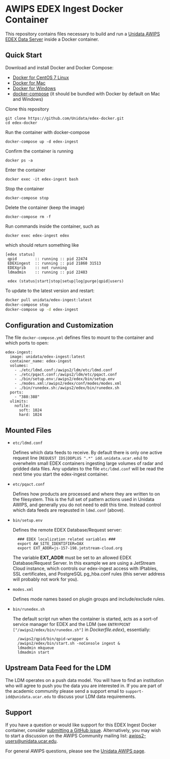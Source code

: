 # AWIPS EDEX Ingest Docker Container

This repository contains files necessary to build and run a [Unidata AWIPS EDEX Data Server](https://www.unidata.ucar.edu/software/awips2/) inside a Docker container.

## Quick Start

Download and install Docker and Docker Compose:

* [Docker for CentOS 7 Linux](https://docs.docker.com/install/linux/docker-ce/centos/)
* [Docker for Mac](https://docs.docker.com/docker-for-mac/)
* [Docker for Windows](https://docs.docker.com/docker-for-windows/install/)
* [docker-compose](https://docs.docker.com/compose/) (it should be bundled with Docker by default on Mac and Windows)

Clone this repository

    git clone https://github.com/Unidata/edex-docker.git
    cd edex-docker

Run the container with docker-compose

    docker-compose up -d edex-ingest

Confirm the container is running

    docker ps -a 

Enter the container

    docker exec -it edex-ingest bash    

Stop the container

    docker-compose stop

Delete the container (keep the image)

    docker-compose rm -f
    
Run commands inside the container, such as

    docker exec edex-ingest edex

which should return something like

    [edex status]
     qpid        :: running :: pid 22474
     EDEXingest  :: running :: pid 21860 31513
     EDEXgrib    :: not running
     ldmadmin    :: running :: pid 22483

     edex (status|start|stop|setup|log|purge|qpid|users)

To update to the latest version and restart:

```bash
docker pull unidata/edex-ingest:latest
docker-compose stop
docker-compose up -d edex-ingest
```

## Configuration and Customization

The file `docker-compose.yml` defines files to mount to the container and which ports to open:

    edex-ingest:
      image: unidata/edex-ingest:latest
      container_name: edex-ingest
      volumes:
        - ./etc/ldmd.conf:/awips2/ldm/etc/ldmd.conf
        - ./etc/pqact.conf:/awips2/ldm/etc/pqact.conf
        - ./bin/setup.env:/awips2/edex/bin/setup.env
        - ./modes.xml:/awips2/edex/conf/modes/modes.xml
        - ./bin/runedex.sh:/awips2/edex/bin/runedex.sh
      ports:
        - "388:388"
      ulimits:
        nofile:
          soft: 1024
          hard: 1024

## Mounted Files

- `etc/ldmd.conf`

    Defines which data feeds to receive. By default there is only one active request line (`REQUEST IDS|DDPLUS ".*" idd.unidata.ucar.edu`) to overwhelm small EDEX containers ingesting large volumes of radar and gridded data files.  Any updates to the file `etc/ldmd.conf` will be read the next time you start the edex-ingest container.
 
- `etc/pqact.conf`

    Defines how products are processed and where they are written to on the filesystem. This is the full set of pattern actions used in Unidata AWIPS, and generally you do not need to edit this time. Instead control which data feeds are reqeusted in `ldmd.conf` (above).

- `bin/setup.env`

    Defines the remote EDEX Database/Request server:
    
        ### EDEX localization related variables ###
        export AW_SITE_IDENTIFIER=OAX
        export EXT_ADDR=js-157-198.jetstream-cloud.org

    The variable **EXT_ADDR** must be set to an allowed EDEX Database/Request Server. In this example we are using a JetStream Cloud instance, which controls our edex-ingest access with IPtables, SSL certificates, and PostgreSQL pg_hba.conf rules (this server address will probably not work for you). 

- `modes.xml`

    Defines mode names based on plugin groups and include/exclude rules.

- `bin/runedex.sh`

    The default script run when the container is started, acts as a sort-of service manager for EDEX and the LDM (see `ENTRYPOINT ["/awips2/edex/bin/runedex.sh"]` in *Dockerfile.edex*), essentially:

        /awips2/qpid/bin/qpid-wrapper &
        /awips2/edex/bin/start.sh -noConsole ingest &
        ldmadmin mkqueue
        ldmadmin start
        

## Upstream Data Feed for the LDM

The LDM operates on a push data model. You will have to find an institution who will agree to push you the data you are interested in. If you are part of the academic community please send a support email to `support-idd@unidata.ucar.edu` to discuss your LDM data requirements.

## Support

If you have a question or would like support for this EDEX Ingest Docker container, consider [submitting a GitHub issue](https://github.com/Unidata/edex-docker/issues). Alternatively, you may wish to start a discussion on the AWIPS Community mailing list: <awips2-users@unidata.ucar.edu>.

For general AWIPS questions, please see the [Unidata AWIPS page](https://www.unidata.ucar.edu/software/awips/).

